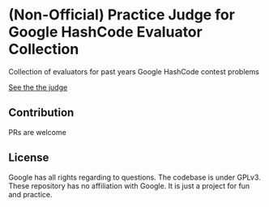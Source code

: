 # (Non-Official) Practice Judge for Google HashCode Evaluator Collection
Collection of evaluators for past years Google HashCode contest problems

[See the the judge](http://www.cansolak.com/google-hashcode-evaluator/)

## Contribution

PRs are welcome

## License

Google has all rights regarding to questions. The codebase is under GPLv3. These repository has no affiliation with Google.
It is just a project for fun and practice.
